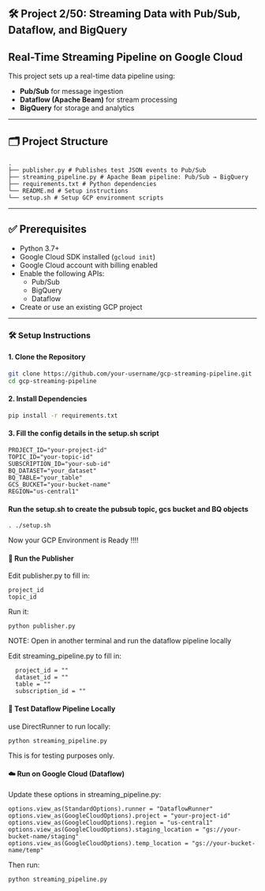 ## 🛠 Project 2/50: Streaming Data with Pub/Sub, Dataflow, and BigQuery


## Real-Time Streaming Pipeline on Google Cloud

This project sets up a real-time data pipeline using:

- **Pub/Sub** for message ingestion
- **Dataflow (Apache Beam)** for stream processing
- **BigQuery** for storage and analytics

---

## 🗂 Project Structure
```
.
├── publisher.py # Publishes test JSON events to Pub/Sub
├── streaming_pipeline.py # Apache Beam pipeline: Pub/Sub → BigQuery
├── requirements.txt # Python dependencies
└── README.md # Setup instructions
└── setup.sh # Setup GCP environment scripts
```
---

## ✅ Prerequisites

- Python 3.7+
- Google Cloud SDK installed (`gcloud init`)
- Google Cloud account with billing enabled
- Enable the following APIs:
  - Pub/Sub
  - BigQuery
  - Dataflow
- Create or use an existing GCP project

---

### 🛠 Setup Instructions

#### 1. Clone the Repository

```bash
git clone https://github.com/your-username/gcp-streaming-pipeline.git
cd gcp-streaming-pipeline
```

#### 2. Install Dependencies
```bash
pip install -r requirements.txt
```

#### 3. Fill the config details in the setup.sh script
```
PROJECT_ID="your-project-id"
TOPIC_ID="your-topic-id"
SUBSCRIPTION_ID="your-sub-id"
BQ_DATASET="your_dataset"
BQ_TABLE="your_table"
GCS_BUCKET="your-bucket-name"
REGION="us-central1"
```

#### Run the setup.sh to create the pubsub topic, gcs bucket and BQ objects
```
. ./setup.sh
```
Now your GCP Environment is Ready !!!!



#### 🚀 Run the Publisher
Edit publisher.py to fill in:
```
project_id
topic_id
```

Run it:
```
python publisher.py
```

NOTE: Open in another terminal and run the dataflow pipeline locally

Edit streaming_pipeline.py to fill in:
```
  project_id = ""
  dataset_id = ""
  table = ""
  subscription_id = ""
```

#### 🧪 Test Dataflow Pipeline Locally

use DirectRunner to run locally:

```
python streaming_pipeline.py
```

This is for testing purposes only.


#### ☁️ Run on Google Cloud (Dataflow)
Update these options in streaming_pipeline.py:
```
options.view_as(StandardOptions).runner = "DataflowRunner"
options.view_as(GoogleCloudOptions).project = "your-project-id"
options.view_as(GoogleCloudOptions).region = "us-central1"
options.view_as(GoogleCloudOptions).staging_location = "gs://your-bucket-name/staging"
options.view_as(GoogleCloudOptions).temp_location = "gs://your-bucket-name/temp"
```

Then run:
```
python streaming_pipeline.py
```

